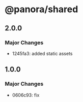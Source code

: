 # @panora/shared

## 2.0.0

### Major Changes

- 1245fa3: added static assets

## 1.0.0

### Major Changes

- 0606c93: fix
